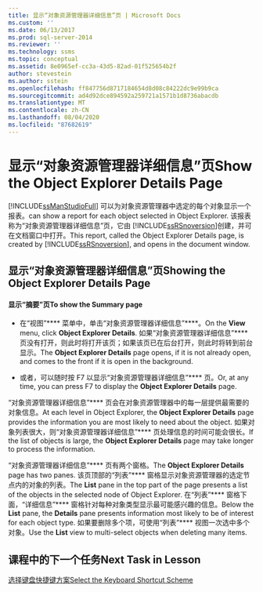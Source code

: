 ```yaml
---
title: 显示“对象资源管理器详细信息”页 | Microsoft Docs
ms.custom: ''
ms.date: 06/13/2017
ms.prod: sql-server-2014
ms.reviewer: ''
ms.technology: ssms
ms.topic: conceptual
ms.assetid: 8e0965ef-cc3a-43d5-82ad-01f525654b2f
author: stevestein
ms.author: sstein
ms.openlocfilehash: ff847756d8717184654d8d08c84222dc9e99b9ca
ms.sourcegitcommit: ad4d92dce894592a259721a1571b1d8736abacdb
ms.translationtype: MT
ms.contentlocale: zh-CN
ms.lasthandoff: 08/04/2020
ms.locfileid: "87682619"
---
```

# <a name="show-the-object-explorer-details-page"></a><span data-ttu-id="e991b-102">显示“对象资源管理器详细信息”页</span><span class="sxs-lookup"><span data-stu-id="e991b-102">Show the Object Explorer Details Page</span></span>
  [!INCLUDE[ssManStudioFull](../../includes/ssmanstudiofull-md.md)] <span data-ttu-id="e991b-103">可以为对象资源管理器中选定的每个对象显示一个报表。</span><span class="sxs-lookup"><span data-stu-id="e991b-103">can show a report for each object selected in Object Explorer.</span></span> <span data-ttu-id="e991b-104">该报表称为“对象资源管理器详细信息”页，它由 [!INCLUDE[ssRSnoversion](../../includes/ssrsnoversion-md.md)]创建，并可在文档窗口中打开。</span><span class="sxs-lookup"><span data-stu-id="e991b-104">This report, called the Object Explorer Details page, is created by [!INCLUDE[ssRSnoversion](../../includes/ssrsnoversion-md.md)], and opens in the document window.</span></span>  
  
## <a name="showing-the-object-explorer-details-page"></a><span data-ttu-id="e991b-105">显示“对象资源管理器详细信息”页</span><span class="sxs-lookup"><span data-stu-id="e991b-105">Showing the Object Explorer Details Page</span></span>  
  
#### <a name="to-show-the-summary-page"></a><span data-ttu-id="e991b-106">显示“摘要”页</span><span class="sxs-lookup"><span data-stu-id="e991b-106">To show the Summary page</span></span>  
  
-   <span data-ttu-id="e991b-107">在“视图”\*\*\*\* 菜单中，单击“对象资源管理器详细信息”\*\*\*\*。</span><span class="sxs-lookup"><span data-stu-id="e991b-107">On the **View** menu, click **Object Explorer Details**.</span></span> <span data-ttu-id="e991b-108">如果“对象资源管理器详细信息”\*\*\*\* 页没有打开，则此时将打开该页；如果该页已在后台打开，则此时将转到前台显示。</span><span class="sxs-lookup"><span data-stu-id="e991b-108">The **Object Explorer Details** page opens, if it is not already open, and comes to the front if it is open in the background.</span></span>  
  
-   <span data-ttu-id="e991b-109">或者，可以随时按 F7 以显示“对象资源管理器详细信息”\*\*\*\* 页。</span><span class="sxs-lookup"><span data-stu-id="e991b-109">Or, at any time, you can press F7 to display the **Object Explorer Details** page.</span></span>  
  
 <span data-ttu-id="e991b-110">“对象资源管理器详细信息”\*\*\*\* 页会在对象资源管理器中的每一层提供最需要的对象信息。</span><span class="sxs-lookup"><span data-stu-id="e991b-110">At each level in Object Explorer, the **Object Explorer Details** page provides the information you are most likely to need about the object.</span></span> <span data-ttu-id="e991b-111">如果对象列表很大，则“对象资源管理器详细信息”\*\*\*\* 页处理信息的时间可能会很长。</span><span class="sxs-lookup"><span data-stu-id="e991b-111">If the list of objects is large, the **Object Explorer Details** page may take longer to process the information.</span></span>  
  
 <span data-ttu-id="e991b-112">“对象资源管理器详细信息”\*\*\*\* 页有两个窗格。</span><span class="sxs-lookup"><span data-stu-id="e991b-112">The **Object Explorer Details** page has two panes.</span></span> <span data-ttu-id="e991b-113">该页顶部的“列表”\*\*\*\* 窗格显示对象资源管理器的选定节点内的对象的列表。</span><span class="sxs-lookup"><span data-stu-id="e991b-113">The **List** pane in the top part of the page presents a list of the objects in the selected node of Object Explorer.</span></span> <span data-ttu-id="e991b-114">在“列表”\*\*\*\* 窗格下面，“详细信息”\*\*\*\* 窗格针对每种对象类型显示最可能感兴趣的信息。</span><span class="sxs-lookup"><span data-stu-id="e991b-114">Below the **List** pane, the **Details** pane presents information most likely to be of interest for each object type.</span></span> <span data-ttu-id="e991b-115">如果要删除多个项，可使用“列表”\*\*\*\* 视图一次选中多个对象。</span><span class="sxs-lookup"><span data-stu-id="e991b-115">Use the **List** view to multi-select objects when deleting many items.</span></span>  
  
## <a name="next-task-in-lesson"></a><span data-ttu-id="e991b-116">课程中的下一个任务</span><span class="sxs-lookup"><span data-stu-id="e991b-116">Next Task in Lesson</span></span>  
 [<span data-ttu-id="e991b-117">选择键盘快捷键方案</span><span class="sxs-lookup"><span data-stu-id="e991b-117">Select the Keyboard Shortcut Scheme</span></span>](lesson-1-6-select-the-keyboard-shortcut-scheme.md)  
  
  
